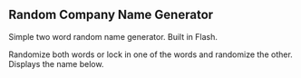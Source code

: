 ## Random Company Name Generator

Simple two word random name generator. Built in Flash. 

Randomize both words or lock in one of the words and randomize the other. 
Displays the name below. 
